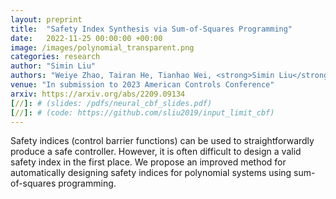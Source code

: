 ```yaml
---
layout: preprint
title:  "Safety Index Synthesis via Sum-of-Squares Programming"
date:   2022-11-25 00:00:00 +00:00
image: /images/polynomial_transparent.png
categories: research
author: "Simin Liu"
authors: "Weiye Zhao, Tairan He, Tianhao Wei, <strong>Simin Liu</strong>, and Changliu Liu"
venue: "In submission to 2023 American Controls Conference"
arxiv: https://arxiv.org/abs/2209.09134
[//]: # (slides: /pdfs/neural_cbf_slides.pdf)
[//]: # (code: https://github.com/sliu2019/input_limit_cbf)
---
```


Safety indices (control barrier functions) can be used to straightforwardly produce a safe controller. However, it is often difficult to design a valid safety index in the first place. We propose an improved method for automatically designing safety indices for polynomial systems using sum-of-squares programming. 
